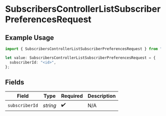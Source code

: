 # SubscribersControllerListSubscriberPreferencesRequest

## Example Usage

```typescript
import { SubscribersControllerListSubscriberPreferencesRequest } from "@novu/api/models/operations";

let value: SubscribersControllerListSubscriberPreferencesRequest = {
  subscriberId: "<id>",
};
```

## Fields

| Field              | Type               | Required           | Description        |
| ------------------ | ------------------ | ------------------ | ------------------ |
| `subscriberId`     | *string*           | :heavy_check_mark: | N/A                |
